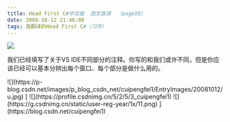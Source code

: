 ```yaml
---
title: Head First C#中文版  图文皆译  （page10）
date: 2008-10-12 21:46:00
tags: 我翻译的Head First C#（习作）
---
```

![](https://p-blog.csdn.net/images/p_blog_csdn_net/cuipengfei1/EntryImages/20081012/4.jpg)

我们已经填写了关于VS IDE不同部分的注释。你写的和我们或许不同，但是你应该已经可以基本分辨出每个窗口、每个部分是做什么用的。

<?xml:namespace prefix = o ns = "urn:schemas-microsoft-com:office:office" />

![](https://p-blog.csdn.net/images/p_blog_csdn_net/cuipengfei1/EntryImages/20081012/u.jpg)



[ ![](https://profile.csdnimg.cn/5/2/5/3_cuipengfei1)
![](https://g.csdnimg.cn/static/user-reg-year/1x/11.png)
](https://blog.csdn.net/cuipengfei1)





